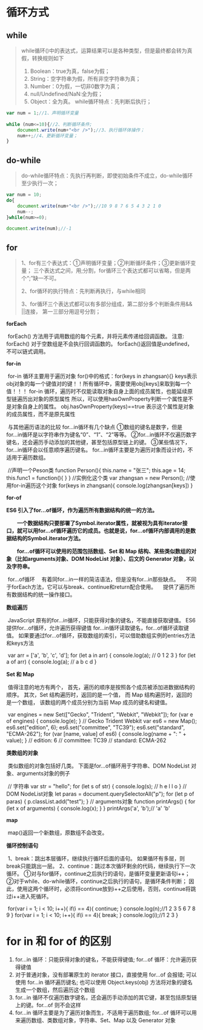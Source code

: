# 循环方式

## **while** 

> while循环()中的表达式，运算结果可以是各种类型，但是最终都会转为真假，转换规则如下 　
>
> 1. Boolean：true为真，false为假； 　
> 2. String：空字符串为假，所有非空字符串为真； 
> 3. Number：0为假，一切非0数字为真； 
> 4. null/Undefined/NaN:全为假； 　
> 5. Object：全为真。 while循环特点：先判断后执行；                           
 ```js
 var num = 1;//1、声明循环变量
             
 while (num<=10){//2、判断循环条件;
     document.write(num+"<br />");//3、执行循环体操作；
     num++;//4、更新循环变量；
 }
 ```

## **do-while**

> do-while循环特点：先执行再判断，即使初始条件不成立，do-while循环至少执行一次；              

```js
var num = 10;      
do{
    document.write(num+"<br />");//10 9 8 7 6 5 4 3 2 1 0
    num--;
}while(num>=0);
            
document.write(num);//-1             
```

##  **for**

>  1、for有三个表达式：①声明循环变量；②判断循环条件；③更新循环变量； 三个表达式之间，用;分割，for循环三个表达式都可以省略，但是两个“;”缺一不可。 
>
> 2、for循环的执行特点：先判断再执行，与while相同
>
> 3、for循环三个表达式都可以有多部分组成，第二部分多个判断条件用&& ||连接， 第一三部分用逗号分割；                   

**forEach**

​                forEach() 方法用于调用数组的每个元素，并将元素传递给回调函数。 注意: forEach() 对于空数组是不会执行回调函数的。 forEach()返回值是undefined，不可以链式调用。              

**for-in**

​                for-in 循环主要用于遍历对象 for()中的格式：for(keys in zhangsan){} keys表示obj对象的每一个键值对的键！！所有循环中，需要使用obj[keys]来取到每一个值！！！ for-in 循环，遍历时不仅能读取对象自身上面的成员属性，也能延续原型链遍历出对象的原型属性 所以，可以使用hasOwnProperty判断一个属性是不是对象自身上的属性。 obj.hasOwnProperty(keys)==true 表示这个属性是对象的成员属性，而不是原先属性              

​                与其他遍历语法的比较 for...in循环有几个缺点 ①数组的键名是数字，但是for...in循环是以字符串作为键名“0”、“1”、“2”等等。 ②for...in循环不仅遍历数字键名，还会遍历手动添加的其他键，甚至包括原型链上的键。 ③某些情况下，for...in循环会以任意顺序遍历键名。 for...in循环主要是为遍历对象而设计的，不适用于遍历数组。              

​                //声明一个Peson类 function Person(){    this.name = "张三";    this.age = 14;    this.func1 = function(){            } } //实例化这个类 var zhangsan = new Person(); //使用for-in遍历这个对象 for(keys in zhangsan){    console.log(zhangsan[keys]) }              

**for-of**

**ES6 引入了for...of循环，作为遍历所有数据结构的统一的方法。**

　　**一个数据结构只要部署了Symbol.iterator属性，就被视为具有iterator接口，就可以用for...of循环遍历它的成员。也就是说，for...of循环内部调用的是数据结构的Symbol.iterator方法。**

　　**for...of循环可以使用的范围包括数组、Set 和 Map 结构、某些类似数组的对象（比如arguments对象、DOM NodeList 对象）、后文的 Generator 对象，以及字符串。**

​                for...of循环 　有着同for...in一样的简洁语法，但是没有for...in那些缺点。 　不同于forEach方法，它可以与break、continue和return配合使用。 　提供了遍历所有数据结构的统一操作接口。              

**数组遍历**

​                JavaScript 原有的for...in循环，只能获得对象的键名，不能直接获取键值。 ES6 提供for...of循环，允许遍历获得键值 for...in循环读取键名，for...of循环读取键值。 如果要通过for...of循环，获取数组的索引，可以借助数组实例的entries方法和keys方法              

​                var arr = ['a', 'b', 'c', 'd']; for (let a in arr) {  console.log(a); // 0 1 2 3 } for (let a of arr) {  console.log(a); // a b c d }              

**Set 和 Map**

​                值得注意的地方有两个， 首先，遍历的顺序是按照各个成员被添加进数据结构的顺序。 其次，Set 结构遍历时，返回的是一个值， 而 Map 结构遍历时，返回的是一个数组， 该数组的两个成员分别为当前 Map 成员的键名和键值。              

​                var engines = new Set(["Gecko", "Trident", "Webkit", "Webkit"]); for (var e of engines) {  console.log(e); } // Gecko  Trident    Webkit var es6 = new Map(); es6.set("edition", 6); es6.set("committee", "TC39"); es6.set("standard", "ECMA-262"); for (var [name, value] of es6) {  console.log(name + ": " + value); } // edition: 6 // committee: TC39 // standard: ECMA-262              

**类数组的对象**

​                 类似数组的对象包括好几类。 下面是for...of循环用于字符串、DOM NodeList 对象、arguments对象的例子              

​                // 字符串 var str = "hello"; for (let s of str) {  console.log(s); // h e l l o } // DOM NodeList对象 let paras = document.querySelectorAll("p"); for (let p of paras) {  p.classList.add("test"); } // arguments对象 function printArgs() {  for (let x of arguments) {    console.log(x);  } } printArgs('a', 'b');// 'a' 'b'              

**map**

​                map()返回一个新数组，原数组不会改变。              

**循环控制语句**

​                1、break：跳出本层循环，继续执行循环后面的语句。 如果循环有多层，则break只能跳出一层。 2、continue：跳过本次循环剩余的代码，继续执行下一次循环。 ①对与for循环，continue之后执行的语句，是循环变量更新语句i++； ②对于while、do-while循环，continue之后执行的语句，是循环条件判断； 因此，使用这两个循环时，必须将continue放到i++之后使用，否则，continue将跳过i++进入死循环。              

​                for(var i = 1; i < 10; i++){    if(i == 4){        continue;    }    console.log(n);//1 2 3 5 6 7 8 9 }  for(var i = 1; i < 10; i++){    if(i == 4){        break;    }     console.log(i);//1 2 3 }              

# for in 和 for of 的区别

1. for...in 循环：只能获得对象的键名，不能获得键值; for...of 循环：允许遍历获得键值
2. 对于普通对象，没有部署原生的 iterator 接口，直接使用 for...of 会报错; 可以使用 for...in 循环遍历键名; 也可以使用 Object.keys(obj) 方法将对象的键名生成一个数组，然后遍历这个数组
3. for...in 循环不仅遍历数字键名，还会遍历手动添加的其它键，甚至包括原型链上的键。for...of 则不会这样
4. for...in 循环主要是为了遍历对象而生，不适用于遍历数组; for...of 循环可以用来遍历数组、类数组对象，字符串、Set、Map 以及 Generator 对象

